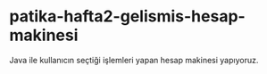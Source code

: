 # patika-hafta2-gelismis-hesap-makinesi
Java ile kullanıcın seçtiği işlemleri yapan hesap makinesi yapıyoruz.
